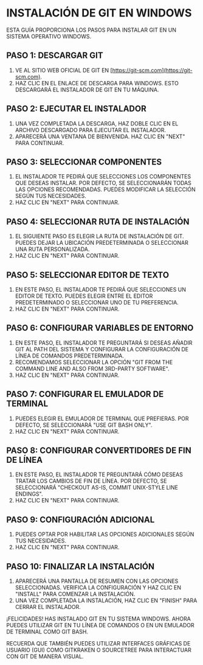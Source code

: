 # INSTALACIÓN DE GIT EN WINDOWS

ESTA GUÍA PROPORCIONA LOS PASOS PARA INSTALAR GIT EN UN SISTEMA OPERATIVO WINDOWS.

## PASO 1: DESCARGAR GIT

1. VE AL SITIO WEB OFICIAL DE GIT EN [https://git-scm.com](https://git-scm.com).
2. HAZ CLIC EN EL ENLACE DE DESCARGA PARA WINDOWS. ESTO DESCARGARÁ EL INSTALADOR DE GIT EN TU MÁQUINA.

## PASO 2: EJECUTAR EL INSTALADOR

1. UNA VEZ COMPLETADA LA DESCARGA, HAZ DOBLE CLIC EN EL ARCHIVO DESCARGADO PARA EJECUTAR EL INSTALADOR.
2. APARECERÁ UNA VENTANA DE BIENVENIDA. HAZ CLIC EN "NEXT" PARA CONTINUAR.

## PASO 3: SELECCIONAR COMPONENTES

1. EL INSTALADOR TE PEDIRÁ QUE SELECCIONES LOS COMPONENTES QUE DESEAS INSTALAR. POR DEFECTO, SE SELECCIONARÁN TODAS LAS OPCIONES RECOMENDADAS. PUEDES MODIFICAR LA SELECCIÓN SEGÚN TUS NECESIDADES.
2. HAZ CLIC EN "NEXT" PARA CONTINUAR.

## PASO 4: SELECCIONAR RUTA DE INSTALACIÓN

1. EL SIGUIENTE PASO ES ELEGIR LA RUTA DE INSTALACIÓN DE GIT. PUEDES DEJAR LA UBICACIÓN PREDETERMINADA O SELECCIONAR UNA RUTA PERSONALIZADA.
2. HAZ CLIC EN "NEXT" PARA CONTINUAR.

## PASO 5: SELECCIONAR EDITOR DE TEXTO

1. EN ESTE PASO, EL INSTALADOR TE PEDIRÁ QUE SELECCIONES UN EDITOR DE TEXTO. PUEDES ELEGIR ENTRE EL EDITOR PREDETERMINADO O SELECCIONAR UNO DE TU PREFERENCIA.
2. HAZ CLIC EN "NEXT" PARA CONTINUAR.

## PASO 6: CONFIGURAR VARIABLES DE ENTORNO

1. EN ESTE PASO, EL INSTALADOR TE PREGUNTARÁ SI DESEAS AÑADIR GIT AL PATH DEL SISTEMA Y CONFIGURAR LA CONFIGURACIÓN DE LÍNEA DE COMANDOS PREDETERMINADA.
2. RECOMENDAMOS SELECCIONAR LA OPCIÓN "GIT FROM THE COMMAND LINE AND ALSO FROM 3RD-PARTY SOFTWARE".
3. HAZ CLIC EN "NEXT" PARA CONTINUAR.

## PASO 7: CONFIGURAR EL EMULADOR DE TERMINAL

1. PUEDES ELEGIR EL EMULADOR DE TERMINAL QUE PREFIERAS. POR DEFECTO, SE SELECCIONARÁ "USE GIT BASH ONLY".
2. HAZ CLIC EN "NEXT" PARA CONTINUAR.

## PASO 8: CONFIGURAR CONVERTIDORES DE FIN DE LÍNEA

1. EN ESTE PASO, EL INSTALADOR TE PREGUNTARÁ CÓMO DESEAS TRATAR LOS CAMBIOS DE FIN DE LÍNEA. POR DEFECTO, SE SELECCIONARÁ "CHECKOUT AS-IS, COMMIT UNIX-STYLE LINE ENDINGS".
2. HAZ CLIC EN "NEXT" PARA CONTINUAR.

## PASO 9: CONFIGURACIÓN ADICIONAL

1. PUEDES OPTAR POR HABILITAR LAS OPCIONES ADICIONALES SEGÚN TUS NECESIDADES.
2. HAZ CLIC EN "NEXT" PARA CONTINUAR.

## PASO 10: FINALIZAR LA INSTALACIÓN

1. APARECERÁ UNA PANTALLA DE RESUMEN CON LAS OPCIONES SELECCIONADAS. VERIFICA LA CONFIGURACIÓN Y HAZ CLIC EN "INSTALL" PARA COMENZAR LA INSTALACIÓN.
2. UNA VEZ COMPLETADA LA INSTALACIÓN, HAZ CLIC EN "FINISH" PARA CERRAR EL INSTALADOR.

¡FELICIDADES! HAS INSTALADO GIT EN TU SISTEMA WINDOWS. AHORA PUEDES UTILIZAR GIT EN TU LÍNEA DE COMANDOS O EN UN EMULADOR DE TERMINAL COMO GIT BASH.

RECUERDA QUE TAMBIÉN PUEDES UTILIZAR INTERFACES GRÁFICAS DE USUARIO (GUI) COMO GITKRAKEN O SOURCETREE PARA INTERACTUAR CON GIT DE MANERA VISUAL.
